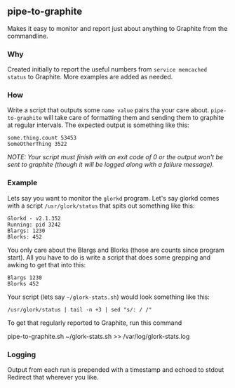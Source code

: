 ## pipe-to-graphite
Makes it easy to monitor and report just about anything to Graphite
from the commandline.

### Why
Created initially to report the useful numbers from `service memcached status`
to Graphite.  More examples are added as needed.

### How
Write a script that outputs some `name value` pairs tha your care about.
`pipe-to-graphite` will take care of formatting them and sending them
to graphite at regular intervals. The expected output is something like this:

    some.thing.count 53453
    SomeOtherThing 3522

_NOTE: Your script must finish with an exit code of 0 or the output won't be
sent to graphite (though it will be logged along with a failure message)._

### Example
Lets say you want to monitor the `glorkd` program. Let's say glorkd comes with
a script `/usr/glork/status` that spits out something like this:

    Glorkd - v2.1.352
    Running: pid 3242
    Blargs: 1230
    Blorks: 452
   
You only care about the Blargs and Blorks (those are counts since
program start).  All you have to do is write a script that does some grepping
and awking to get that into this:

    Blargs 1230
    Blorks 452

Your script (lets say `~/glork-stats.sh`) would look something like this:

    /usr/glork/status | tail -n +3 | sed "s/: / /"

To get that regularly reported to Graphite, run this command

   pipe-to-graphite.sh ~/glork-stats.sh >> /var/log/glork-stats.log

### Logging
Output from each run is prepended with a timestamp and echoed to stdout
Redirect that wherever you like.
